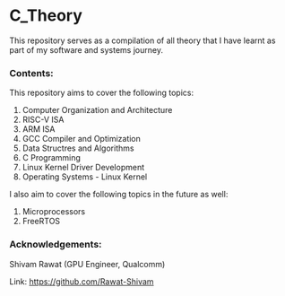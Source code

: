 # C_Theory
This repository serves as a compilation of all theory that I have learnt as part of my software and systems journey.

### Contents:

This repository aims to cover the following topics: </br>
1. Computer Organization and Architecture
2. RISC-V ISA
3. ARM ISA
4. GCC Compiler and Optimization
5. Data Structres and Algorithms
6. C Programming
7. Linux Kernel Driver Development
8. Operating Systems - Linux Kernel

I also aim to cover the following topics in the future as well:

1. Microprocessors
2. FreeRTOS 

### Acknowledgements:

Shivam Rawat (GPU Engineer, Qualcomm) 

Link: https://github.com/Rawat-Shivam
